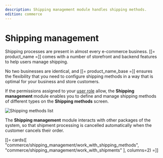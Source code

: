 ```yaml
---
description: Shipping management module handles shipping methods.
edition: commerce
---
```


# Shipping management

Shipping processes are present in almost every e-commerce business.
[[= product_name =]] comes with a number of storefront and backend features to help users manage shipping.

No two businesses are identical, and [[= product_name_base =]] ensures the flexibility that you need to configure shipping methods in a way that is optimal for your business and store customers.

If the permissions assigned to your [user role](permissions_and_users.md) allow, the **Shipping management** module enables you to define and manage shipping methods of different types on the **Shipping methods** screen.

![Shipping methods list](shipping_methods_list.png "Shipping methods list")

The **Shipping management** module interacts with other packages of the system, so that shipment processing is cancelled automatically when the customer cancels their order.

[[= cards([
    "commerce/shipping_management/work_with_shipping_methods",
    "commerce/shipping_management/work_with_shipments"
], columns=2) =]] 